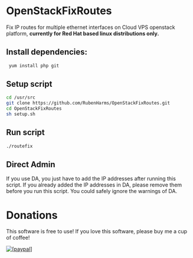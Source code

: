 # OpenStackFixRoutes
Fix IP routes for multiple ethernet interfaces on Cloud VPS openstack platform, **currently for Red Hat based linux distributions only.**

## Install dependencies:

``` bash
 yum install php git
```

## Setup script

``` bash
cd /usr/src
git clone https://github.com/RubenHarms/OpenStackFixRoutes.git
cd OpenStackFixRoutes
sh setup.sh
```

## Run script
``` bash
./routefix
```

## Direct Admin

If you use DA, you just have to add the IP addresses after running this script. If you already added the IP addresses in DA, please remove them before you run this script. You could safely ignore the warnings of DA.


# Donations

This software is free to use! If you love this software, please buy me a cup of coffee!

<a href="https://www.paypal.com/cgi-bin/webscr?cmd=_s-xclick&hosted_button_id=3M7CDKARQEZXN"><img src="https://www.paypalobjects.com/en_US/i/btn/btn_donate_LG.gif" alt="[paypal]" /></a>

